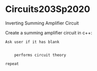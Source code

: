 # Circuits203Sp2020
Inverting Summing Amplifier Circuit


Create a summing amplifier circuit in c++:

	Ask user if it has blank 


		performs circuit theory

	repeat


